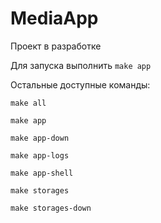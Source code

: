 
# MediaApp

Проект в разработке

Для запуска выполнить `make app`

Остальные доступные команды:

`make all`

`make app`

`make app-down`

`make app-logs`

`make app-shell`

`make storages`

`make storages-down`